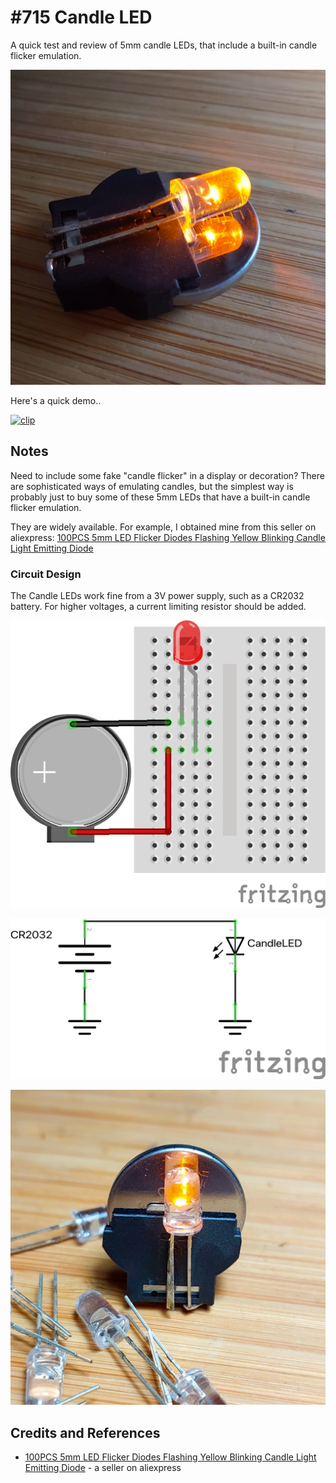 # #715 Candle LED

A quick test and review of 5mm candle LEDs, that include a built-in candle flicker emulation.

![Build](./assets/CandleLED_build.jpg?raw=true)

Here's a quick demo..

[![clip](https://img.youtube.com/vi/wr0x2EaQKpM/0.jpg)](https://www.youtube.com/watch?v=wr0x2EaQKpM)

## Notes

Need to include some fake "candle flicker" in a display or decoration?
There are sophisticated ways of emulating candles,
but the simplest way is probably just to buy some of these 5mm LEDs that have a built-in candle flicker emulation.

They are widely available. For example, I obtained mine from this seller on aliexpress:
[100PCS 5mm LED Flicker Diodes Flashing Yellow Blinking Candle Light Emitting Diode](https://www.aliexpress.com/item/32782781815.html)

### Circuit Design

The Candle LEDs work fine from a 3V power supply, such as a CR2032 battery.
For higher voltages, a current limiting resistor should be added.

![bb](./assets/CandleLED_bb.jpg?raw=true)

![schematic](./assets/CandleLED_schematic.jpg?raw=true)

![bb_build](./assets/CandleLED_bb_build.jpg?raw=true)

## Credits and References

* [100PCS 5mm LED Flicker Diodes Flashing Yellow Blinking Candle Light Emitting Diode](https://www.aliexpress.com/item/32782781815.html) - a seller on aliexpress

